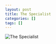 ```yaml
---
layout: post
title: The Specialist
categories: []
tags: []
---
```

![The Specialist](https://m.media-amazon.com/images/M/MV5BYjMwZDMwZTItMTc2MC00NDRlLWI3YmUtNTg0ZmQ3MzdhNDJmXkEyXkFqcGdeQXVyNjQ2MjQ5NzM@._V1.jpg)
